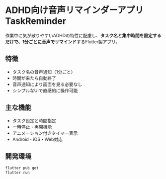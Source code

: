 # ADHD向け音声リマインダーアプリ TaskReminder

作業中に気が散りやすいADHDの特性に配慮し、**タスク名と集中時間を設定するだけで、1分ごとに音声でリマインド**するFlutter製アプリ。

## 特徴

- タスク名の音声通知（1分ごと）
- 時間が来たら自動終了
- 音声通知により画面を見る必要なし
- シンプルなUIで直感的に操作可能

## 主な機能

- タスク設定と時間指定
- 一時停止・再開機能
- アニメーション付きタイマー表示
- Android・iOS・Web対応

## 開発環境

```bash
flutter pub get
flutter run
```
